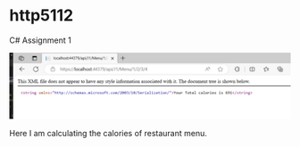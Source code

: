 # http5112
C# Assignment 1

![image of the C# File](./_ReadMe/SSCSharpe.png)

Here I am calculating the calories of restaurant menu.